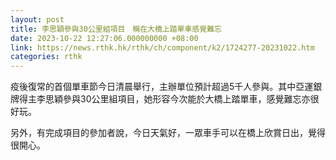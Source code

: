 ```yaml
---
layout: post
title: 李思穎參與30公里組項目　稱在大橋上踏單車感覺難忘
date: 2023-10-22 12:27:06.000000000 +08:00
link: https://news.rthk.hk/rthk/ch/component/k2/1724277-20231022.htm
categories: rthk
---
```


疫後復常的首個單車節今日清晨舉行，主辦單位預計超過5千人參與。其中亞運銀牌得主李思穎參與30公里組項目，她形容今次能於大橋上踏單車，感覺難忘亦很好玩。

另外，有完成項目的參加者說，今日天氣好，一眾車手可以在橋上欣賞日出，覺得很開心。
